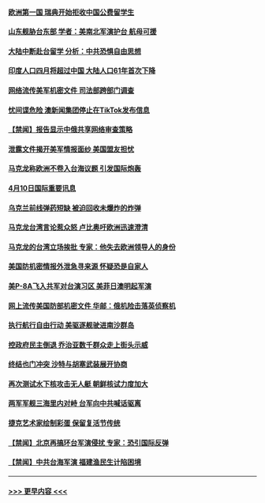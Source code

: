 #### [欧洲第一国 瑞典开始拒收中国公费留学生](../pages/prog202/a103687794.md?t=04110943) 
#### [山东舰胁台东部 学者：美南北军演护台 航母可援](../pages/prog202/a103687797.md?t=04110943) 
#### [大陆中断赴台留学 分析：中共恐惧自由思想](../pages/prog202/a103687798.md?t=04110943) 
#### [印度人口四月将超过中国 大陆人口61年首次下降](../pages/prog202/a103687813.md?t=04110943) 
#### [网络流传美军机密文件 司法部跨部门调查](../pages/prog202/a103687814.md?t=04110943) 
#### [忧间谍危险 澳新闻集团停止在TikTok发布信息](../pages/prog202/a103687779.md?t=04110943) 
#### [【禁闻】报告显示中俄共享网络审查策略](../pages/prog202/a103687719.md?t=04110943) 
#### [泄露文件揭开美军情报面纱 美国盟友担忧](../pages/prog202/a103687540.md?t=04110943) 
#### [马克龙称欧洲不卷入台海议题 引发国际炮轰](../pages/prog202/a103687576.md?t=04110943) 
#### [4月10日国际重要讯息](../pages/prog202/a103687577.md?t=04110943) 
#### [乌克兰前线弹药短缺 被迫回收未爆炸的炸弹](../pages/prog202/a103687521.md?t=04110943) 
#### [马克龙台湾言论惹众怒 卢比奥吁欧洲迅速澄清](../pages/prog202/a103687526.md?t=04110943) 
#### [马克龙的台湾立场挨批 专家：他失去欧洲领导人的身份](../pages/prog202/a103687524.md?t=04110943) 
#### [美国防机密情报外泄急寻来源 怀疑恐是自家人](../pages/prog202/a103687442.md?t=04110943) 
#### [美P-8A飞入共军对台演习区 美菲日澳明起军演](../pages/prog202/a103687408.md?t=04110943) 
#### [网上流传美国防部机密文件 华邮：俄机险击落英侦察机](../pages/prog202/a103687396.md?t=04110943) 
#### [执行航行自由行动 美驱逐舰驶进南沙群岛](../pages/prog202/a103687377.md?t=04110943) 
#### [控政府民主倒退 乔治亚数千群众走上街头示威](../pages/prog202/a103687351.md?t=04110943) 
#### [终结也门冲突 沙特与胡塞武装展开协商](../pages/prog202/a103687322.md?t=04110943) 
#### [再次测试水下核攻击无人艇 朝鲜核试力度加大](../pages/prog202/a103687195.md?t=04110943) 
#### [两军军舰三海里内对峙 台军向中共喊话驱离](../pages/prog202/a103687188.md?t=04110943) 
#### [捷克艺术家绘制彩蛋 保留复活节传统](../pages/prog202/a103687182.md?t=04110943) 
#### [【禁闻】北京再搞环台军演侵扰 专家：恐引国际反弹](../pages/prog202/a103687113.md?t=04110943) 
#### [【禁闻】中共台海军演 福建渔民生计陷困境](../pages/prog202/a103687111.md?t=04110943) 

----
#### [ >>> 更早内容 <<< ](../indexes/prog202-earlier.md)
